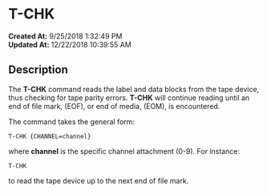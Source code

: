 # T-CHK

**Created At:** 9/25/2018 1:32:49 PM  
**Updated At:** 12/22/2018 10:39:55 AM  


## Description 

The **T-CHK** command reads the label and data blocks from the tape device, thus checking for tape parity errors. **T-CHK** will continue reading until an end of file mark, (EOF), or end of media, (EOM), is encountered.

The command takes the general form:

```
T-CHK {CHANNEL=channel}
```

where **channel** is the specific channel attachment (0-9). For instance:

```
T-CHK
```

to read the tape device up to the next end of file mark.
